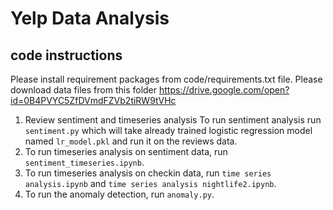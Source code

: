 # Yelp Data Analysis

## code instructions
Please install requirement packages from code/requirements.txt file.
Please download data files from this folder https://drive.google.com/open?id=0B4PVYC5ZfDVmdFZVb2tiRW9tVHc
1. Review sentiment and timeseries analysis 
To run sentiment analysis run `sentiment.py` which will take already trained logistic regression model named `lr_model.pkl` and run it on the reviews data.
2. To run timeseries analysis on sentiment data, run `sentiment_timeseries.ipynb`.
3. To run timeseries analysis on checkin data, run `time series analysis.ipynb` and `time series analysis nightlife2.ipynb`. 
4. To run the anomaly detection, run `anomaly.py`.
